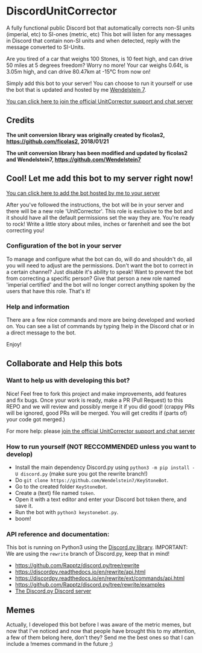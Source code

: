 # DiscordUnitCorrector
A fully functional public Discord bot that automatically corrects non-SI units (imperial, etc) to SI-ones (metric, etc)
This bot will listen for any messages in Discord that contain non-SI units and when detected, reply with the message converted to SI-Units.

Are you tired of a car that weighs 100 Stones, is 10 feet high, and can drive 50 miles at 5 degrees freedom?
Worry no more! Your car weighs 0.64t, is 3.05m high, and can drive 80.47km at -15°C from now on!

Simply add this bot to your server! You can choose to run it yourself or use the bot that is updated and hosted by me [Wendelstein 7](https://github.com/Wendelstein7).

[You can click here to join the official UnitCorrector support and chat server](https://discord.gg/qzaVppN)

## Credits

**The unit conversion library was originally created by ficolas2, https://github.com/ficolas2, 2018/01/21**

**The unit conversion library has been modified and updated by ficolas2 and Wendelstein7, https://github.com/Wendelstein7**

## Cool! Let me add this bot to my server right now!

[You can click here to add the bot hosted by me to your server](https://discordapp.com/oauth2/authorize?client_id=405724335525855232&scope=bot&permissions=67619905)

After you've followed the instructions, the bot will be in your server and there will be a new role 'UnitCorrector'. This role is exclusive to the bot and it should have all the default permissions set the way they are.
You're ready to rock! Write a little story about miles, inches or farenheit and see the bot correcting you!

### Configuration of the bot in your server

To manage and configure what the bot can do, will do and shouldn't do, all you will need to adjust are the permissions.
Don't want the bot to correct in a certain channel? Just disable it's ability to speak!
Want to prevent the bot from correcting a specific person? Give that person a new role named 'imperial certified' and the bot will no longer correct anything spoken by the users that have this role.
That's it!

### Help and information

There are a few nice commands and more are being developed and worked on.
You can see a list of commands by typing !help in the Discord chat or in a direct message to the bot.

Enjoy!

## Collaborate and Help this bots

### Want to help us with developing this bot?

Nice! Feel free to fork this project and make improvements, add features and fix bugs. Once your work is ready, make a PR (Pull Request) to this REPO and we will review and possibly merge it if you did good!
(crappy PRs will be ignored, good PRs will be merged. You will get credits if (parts of) your code got merged.)

For more help: please [join the official UnitCorrector support and chat server](https://discord.gg/qzaVppN)

### How to run yourself (NOT RECCOMMENDED unless you want to develop)
* Install the main dependency Discord.py using `python3 -m pip install -U discord.py` (make sure you got the rewrite branch!)
* Do `git clone https://github.com/Wendelstein7/KeyStoneBot`.
* Go to the created folder `KeyStoneBot`.
* Create a (text) file named `token`.
* Open it with a text editor and enter your Discord bot token there, and save it.
* Run the bot with `python3 keystonebot.py`.
* boom!

### API reference and documentation:
This bot is running on Python3 using the [Discord.py library](https://github.com/Rapptz/discord.py/tree/rewrite).
IMPORTANT: We are using the `rewrite` branch of Discord.py, keep that in mind!
* https://github.com/Rapptz/discord.py/tree/rewrite
* https://discordpy.readthedocs.io/en/rewrite/api.html
* https://discordpy.readthedocs.io/en/rewrite/ext/commands/api.html
* https://github.com/Rapptz/discord.py/tree/rewrite/examples
* [The Discord.py Discord server](https://discordapp.com/invite/r3sSKJJ)


## Memes

Actually, I developed this bot before I was aware of the metric memes, but now that I've noticed and now that people have brought this to my attention, a few of them belong here, don't they? Send me the best ones so that I can include a !memes command in the future ;)
